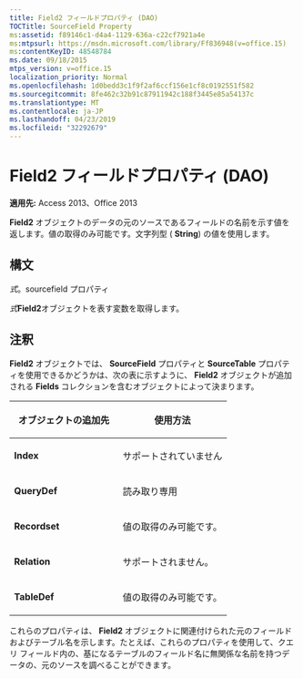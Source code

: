 ```yaml
---
title: Field2 フィールドプロパティ (DAO)
TOCTitle: SourceField Property
ms:assetid: f89146c1-d4a4-1129-636a-c22cf7921a4e
ms:mtpsurl: https://msdn.microsoft.com/library/Ff836948(v=office.15)
ms:contentKeyID: 48548784
ms.date: 09/18/2015
mtps_version: v=office.15
localization_priority: Normal
ms.openlocfilehash: 1d0bedd3c1f9f2af6ccf156e1cf8c0192551f582
ms.sourcegitcommit: 8fe462c32b91c87911942c188f3445e85a54137c
ms.translationtype: MT
ms.contentlocale: ja-JP
ms.lasthandoff: 04/23/2019
ms.locfileid: "32292679"
---
```

# <a name="field2sourcefield-property-dao"></a>Field2 フィールドプロパティ (DAO)


**適用先:** Access 2013、Office 2013

**Field2** オブジェクトのデータの元のソースであるフィールドの名前を示す値を返します。値の取得のみ可能です。文字列型 ( **String**) の値を使用します。

## <a name="syntax"></a>構文

*式*。sourcefield プロパティ

*式***Field2**オブジェクトを表す変数を取得します。

## <a name="remarks"></a>注釈

**Field2** オブジェクトでは、 **SourceField** プロパティと **SourceTable** プロパティを使用できるかどうかは、次の表に示すように、 **Field2** オブジェクトが追加される **Fields** コレクションを含むオブジェクトによって決まります。

<table>
<colgroup>
<col style="width: 50%" />
<col style="width: 50%" />
</colgroup>
<thead>
<tr class="header">
<th><p>オブジェクトの追加先</p></th>
<th><p>使用方法</p></th>
</tr>
</thead>
<tbody>
<tr class="odd">
<td><p><strong>Index</strong></p></td>
<td><p>サポートされていません</p></td>
</tr>
<tr class="even">
<td><p><strong>QueryDef</strong></p></td>
<td><p>読み取り専用</p></td>
</tr>
<tr class="odd">
<td><p><strong>Recordset</strong></p></td>
<td><p>値の取得のみ可能です。</p></td>
</tr>
<tr class="even">
<td><p><strong>Relation</strong></p></td>
<td><p>サポートされません。</p></td>
</tr>
<tr class="odd">
<td><p><strong>TableDef</strong></p></td>
<td><p>値の取得のみ可能です。</p></td>
</tr>
</tbody>
</table>


これらのプロパティは、 **Field2** オブジェクトに関連付けられた元のフィールドおよびテーブル名を示します。たとえば、これらのプロパティを使用して、クエリ フィールド内の、基になるテーブルのフィールド名に無関係な名前を持つデータの、元のソースを調べることができます。

